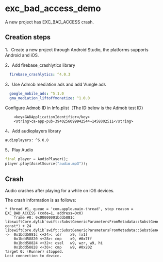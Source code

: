 # exc_bad_access_demo

A new project has EXC_BAD_ACCESS crash.

## Creation steps

1、Create a new project through Android Studio, the platforms supports Android and iOS.

2、Add firebase_crashlytics library

```yaml
  firebase_crashlytics: ^4.0.3
```

3、Use Admob mediation ads and add Vungle ads

```yaml
  google_mobile_ads: ^5.1.0
  gma_mediation_liftoffmonetize: ^1.0.0
```

Configure Admob ID in Info.plist（The ID below is the Admob test ID）

```
	<key>GADApplicationIdentifier</key>
    <string>ca-app-pub-3940256099942544~1458002511</string>
```

4、Add audioplayers library

```
audioplayers: ^6.0.0
```

5、Play Audio

```dart
final player = AudioPlayer();
player.play(AssetSource("audio.mp3"));

```

## Crash

Audio crashes after playing for a while on iOS devices.

The crash information is as follows:

```
* thread #1, queue = 'com.apple.main-thread', stop reason = EXC_BAD_ACCESS (code=1, address=0x0)
    frame #0: 0x00000001bdd5881c libswiftCore.dylib`swift::SubstGenericParametersFromMetadata::SubstGenericParametersFromMetadata(swift::TargetMetadata<swift::InProcess> const*) + 24
libswiftCore.dylib`swift::SubstGenericParametersFromMetadata::SubstGenericParametersFromMetadata:
->  0x1bdd5881c <+24>: ldr    x9, [x1]
    0x1bdd58820 <+28>: cmp    x9, #0x7ff
    0x1bdd58824 <+32>: csel   w9, wzr, w9, hi
    0x1bdd58828 <+36>: cmp    w9, #0x202
Target 0: (Runner) stopped.
Lost connection to device.
```
